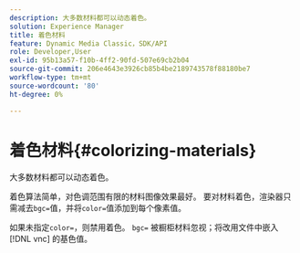 ```yaml
---
description: 大多数材料都可以动态着色。
solution: Experience Manager
title: 着色材料
feature: Dynamic Media Classic，SDK/API
role: Developer,User
exl-id: 95b13a57-f10b-4ff2-90fd-507e69cb2b04
source-git-commit: 206e4643e3926cb85b4be2189743578f88180be7
workflow-type: tm+mt
source-wordcount: '80'
ht-degree: 0%

---
```


# 着色材料{#colorizing-materials}

大多数材料都可以动态着色。

着色算法简单，对色调范围有限的材料图像效果最好。 要对材料着色，渲染器只需减去`bgc=`值，并将`color=`值添加到每个像素值。

如果未指定`color=`，则禁用着色。 `bgc=` 被橱柜材料忽视；将改用文件中嵌入 [!DNL vnc] 的基色值。
